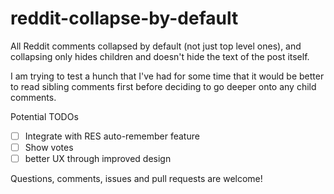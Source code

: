 # reddit-collapse-by-default

All Reddit comments collapsed by default (not just top level ones), and collapsing only hides children and doesn't hide the text of the post itself.

I am trying to test a hunch that I've had for some time that it would be better to read sibling comments first before deciding to go deeper onto any child comments.

Potential TODOs

- [ ] Integrate with RES auto-remember feature
- [ ] Show votes
- [ ] better UX through improved design

Questions, comments, issues and pull requests are welcome!
